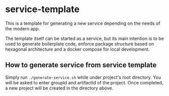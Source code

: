 # service-template

This is a template for generating a new service depending on the needs of the modern app.

The template itself can be started as a service, but its main intention is to be used to generate boilerplate code,
enforce package structure based on hexagonal architecture and a docker compose for local development.

## How to generate service from service template

Simply run `./generate-service.sh` while under project's root directory. You will be asked to enter groupId and artifactId of the project. Once completed, 
a new project will be created in the directory above.

